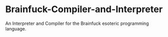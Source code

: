 # Brainfuck-Compiler-and-Interpreter
An Interpreter and Compiler for the Brainfuck esoteric programming language.
